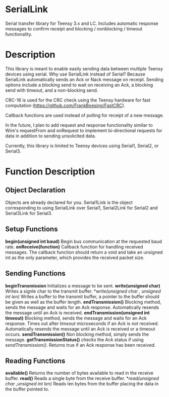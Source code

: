# SerialLink
Serial transfer library for Teensy 3.x and LC. Includes automatic response messages to confirm receipt and blocking / nonblocking / timeout functionality.

# Description
This library is meant to enable easily sending data between multiple Teensy devices using serial. Why use SerialLink instead of Serial? Because SerialLink automatically sends an Ack or Nack message on receipt. Sending options include a blocking send to wait on receiving an Ack, a blocking send with timeout, and a non-blocking send.

CRC-16 is used for the CRC check using the Teensy hardware for fast computation (https://github.com/FrankBoesing/FastCRC).

Callback functions are used instead of polling for receipt of a new message.

In the future, I plan to add request and response functionality similar to Wire's requestFrom and onRequest to implement bi-directional requests for data in addition to sending unsolicited data.

Currently, this library is limited to Teensy devices using Serial1, Serial2, or Serial3.

# Function Description
## Object Declaration
Objects are already declared for you. Serial1Link is the object corresponding to using SerialLink over Serial1, Serial2Link for Serial2 and Serial3Link for Serial3.
## Setup Functions
**begin(unsigned int baud)** Begin bus communication at the requested baud rate.
**onReceive(function)** Callback function for handling received messages. The callback function should return a void and take an unsigned int as the only parameter, which provides the received packet size.
## Sending Functions
**beginTransmission** Initializes a message to be sent.
**write(unsigned char)** Writes a signle char to the transmit buffer.
**write(unsigned char *, unsigned int len)** Writes a buffer to the transmit buffer, a pointer to the buffer should be given as well as the buffer length.
**endTransmission()** Blocking method, sends the message and waits for an Ack response. Automatically resends the message until an Ack is received.
**endTransmission(unsigned int timeout)** Blocking method, sends the message and waits for an Ack response. Times out after *timeout* microseconds if an Ack is not received. Automatically resends the message until an Ack is received or a timeout occurs.
**sendTransmission()** Non blocking method, simply sends the message.
**getTransmissionStatus()** checks the Ack status if using *sendTransmission()*. Returns true if an Ack response has been received.
## Reading Functions
**available()** Returns the number of bytes available to read in the receive buffer.
**read()** Reads a single byte from the receive buffer.
**read(unsigned char *,unsigned int len)** Reads len bytes from the buffer placing the data in the buffer pointed to.
